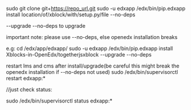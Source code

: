 sudo git clone git+https://repo_url.git
sudo -u edxapp /edx/bin/pip.edxapp install location/of/xblock/with/setup.py/file --no-deps


--upgrade --no-deps to upgrade


important note: please use --no-deps, else openedx installation breaks

e.g:
cd /edx/app/edxapp/
sudo -u edxapp /edx/bin/pip.edxapp install Xblocks-in-OpenEdx/togetherjsxblock --upgrade --no-deps


restart lms and cms after install/upgrade(be careful this might break the openedx installation if --no-deps not used)
sudo /edx/bin/supervisorctl restart edxapp:*

//just check status:

sudo /edx/bin/supervisorctl status edxapp:*
